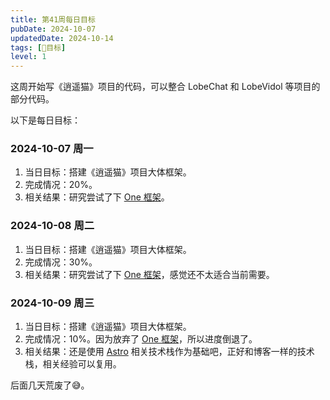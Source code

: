 ```yaml
---
title: 第41周每日目标
pubDate: 2024-10-07
updatedDate: 2024-10-14
tags: [📆目标]
level: 1
---
```


这周开始写《逍遥猫》项目的代码，可以整合 LobeChat 和 LobeVidol 等项目的部分代码。

以下是每日目标：

### 2024-10-07 周一

1. 当日目标：搭建《逍遥猫》项目大体框架。
2. 完成情况：20%。
3. 相关结果：研究尝试了下 [One 框架](https://onestack.dev/)。

### 2024-10-08 周二

1. 当日目标：搭建《逍遥猫》项目大体框架。
2. 完成情况：30%。
3. 相关结果：研究尝试了下 [One 框架](https://onestack.dev/)，感觉还不太适合当前需要。

### 2024-10-09 周三

1. 当日目标：搭建《逍遥猫》项目大体框架。
2. 完成情况：10%。因为放弃了 [One 框架](https://onestack.dev/)，所以进度倒退了。
3. 相关结果：还是使用 [Astro](https://astro.build/) 相关技术栈作为基础吧，正好和博客一样的技术栈，相关经验可以复用。

后面几天荒废了😅。
